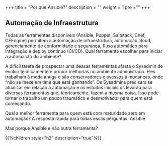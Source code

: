 +++
title = "Por que Ansible?"
description = ""
weight = 1
pre ="<i class='fa fa-question-circle'></i>"
+++

## Automação de Infraestrutura

Todas as ferramentas disponíveis (Ansible, Puppet, Saltstack, Chef, CFEngine) permitem a automação de infraestrutura, automação cloud, gerenciamento de conformidade e segurança, fluxo automático para integração e deploy contínuo (CI/CD). Qual ferramenta escolher para iniciar a automação do ambiente?

A difícil tarefa de prospectar uma dessas ferramentas afasta o Sysadmin de evoluir tecnicamente e propor melhorias no ambiente administrado. Eles trabalham à moda antiga e são conservadores e avessos à mudanças, onde “não se mexe em time que está ganhando”. Os Sysadmins precisam se atualizar em relação a automação e os estudos iniciais os levarão para diversas ferramentas que, teoricamente, fazem a mesma coisa. Isso pode tornar o trabalho um pouco traumático e desmotivador para quem está começando.

Qual a melhor ferramenta para quem está com maturidade zero em automação? A resposta rápida para todas essas perguntas: Ansible

Mas porque Ansible e não outra ferramenta?

{{%children style="h2" description="true"%}}
